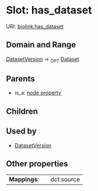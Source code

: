 
# Slot: has_dataset




URI: [biolink:has_dataset](https://w3id.org/biolink/vocab/has_dataset)


## Domain and Range

[DatasetVersion](DatasetVersion.md) ->  <sub>OPT</sub>
 [Dataset](Dataset.md)

## Parents

 *  is_a: [node property](node_property.md)

## Children


## Used by

 * [DatasetVersion](DatasetVersion.md)

## Other properties

|  |  |  |
| --- | --- | --- |
| **Mappings:** | | dct:source |

